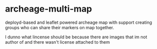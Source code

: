 # archeage-multi-map
deployd-based and leaflet powered archeage map with support creating groups who can share their markers on map together.

I dunno what lincense should be because there are images that im not author of and there wasn't license attached to them